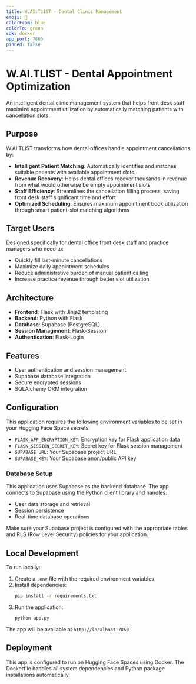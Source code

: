 ```yaml
---
title: W.AI.TLIST - Dental Clinic Management
emoji: 🦷
colorFrom: blue
colorTo: green
sdk: docker
app_port: 7860
pinned: false
---
```


# W.AI.TLIST - Dental Appointment Optimization

An intelligent dental clinic management system that helps front desk staff maximize appointment utilization by automatically matching patients with cancellation slots.

## Purpose

W.AI.TLIST transforms how dental offices handle appointment cancellations by:

- **Intelligent Patient Matching**: Automatically identifies and matches suitable patients with available appointment slots
- **Revenue Recovery**: Helps dental offices recover thousands in revenue from what would otherwise be empty appointment slots
- **Staff Efficiency**: Streamlines the cancellation filling process, saving front desk staff significant time and effort
- **Optimized Scheduling**: Ensures maximum appointment book utilization through smart patient-slot matching algorithms

## Target Users

Designed specifically for dental office front desk staff and practice managers who need to:
- Quickly fill last-minute cancellations
- Maximize daily appointment schedules
- Reduce administrative burden of manual patient calling
- Increase practice revenue through better slot utilization

## Architecture

- **Frontend**: Flask with Jinja2 templating
- **Backend**: Python with Flask
- **Database**: Supabase (PostgreSQL)
- **Session Management**: Flask-Session
- **Authentication**: Flask-Login

## Features

- User authentication and session management
- Supabase database integration
- Secure encrypted sessions
- SQLAlchemy ORM integration

## Configuration

This application requires the following environment variables to be set in your Hugging Face Space secrets:

- `FLASK_APP_ENCRYPTION_KEY`: Encryption key for Flask application data
- `FLASK_SESSION_SECRET_KEY`: Secret key for Flask session management
- `SUPABASE_URL`: Your Supabase project URL
- `SUPABASE_KEY`: Your Supabase anon/public API key

### Database Setup

This application uses Supabase as the backend database. The app connects to Supabase using the Python client library and handles:

- User data storage and retrieval
- Session persistence
- Real-time database operations

Make sure your Supabase project is configured with the appropriate tables and RLS (Row Level Security) policies for your application.

## Local Development

To run locally:

1. Create a `.env` file with the required environment variables
2. Install dependencies:
   ```bash
   pip install -r requirements.txt
   ```
3. Run the application:
   ```bash
   python app.py
   ```

The app will be available at `http://localhost:7860`

## Deployment

This app is configured to run on Hugging Face Spaces using Docker. The Dockerfile handles all system dependencies and Python package installations automatically.
